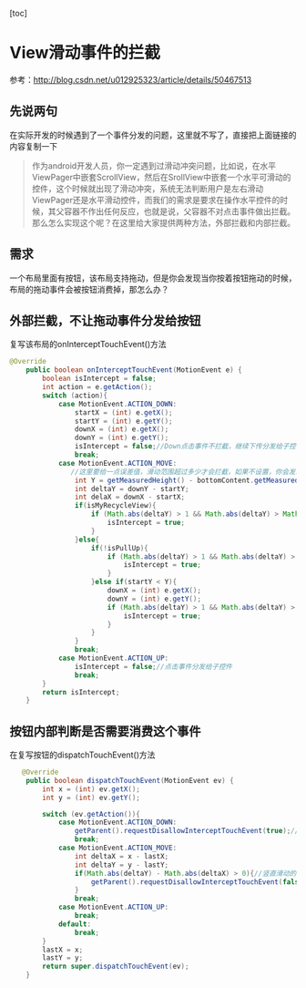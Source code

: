 [toc]
# View滑动事件的拦截
参考：http://blog.csdn.net/u012925323/article/details/50467513
## 先说两句
在实际开发的时候遇到了一个事件分发的问题，这里就不写了，直接把上面链接的内容复制一下

> 作为android开发人员，你一定遇到过滑动冲突问题，比如说，在水平ViewPager中嵌套ScrollView，然后在SrollView中嵌套一个水平可滑动的控件，这个时候就出现了滑动冲突，系统无法判断用户是左右滑动ViewPager还是水平滑动控件，而我们的需求是要求在操作水平控件的时候，其父容器不作出任何反应，也就是说，父容器不对点击事件做出拦截。那么怎么实现这个呢？在这里给大家提供两种方法，外部拦截和内部拦截。

## 需求
一个布局里面有按钮，该布局支持拖动，但是你会发现当你按着按钮拖动的时候，布局的拖动事件会被按钮消费掉，那怎么办？

## 外部拦截，不让拖动事件分发给按钮

复写该布局的onInterceptTouchEvent()方法
~~~java
@Override
    public boolean onInterceptTouchEvent(MotionEvent e) {
        boolean isIntercept = false;
        int action = e.getAction();
        switch (action){
            case MotionEvent.ACTION_DOWN:
                startX = (int) e.getX();
                startY = (int) e.getY();
                downX = (int) e.getX();
                downY = (int) e.getY();
                isIntercept = false;//Down点击事件不拦截，继续下传分发给子控件
                break;
            case MotionEvent.ACTION_MOVE:
               //这里要给一点误差值，滑动范围超过多少才会拦截，如果不设置，你会发现按钮很难被点击到
                int Y = getMeasuredHeight() - bottomContent.getMeasuredHeight() + 45;
                int deltaY = downY - startY;
                int delaX = downX - startX;
                if(isMyRecycleView){
                    if (Math.abs(deltaY) > 1 && Math.abs(deltaY) > Math.abs(delaX)) {
                        isIntercept = true;
                    }
                }else{
                    if(!isPullUp){
                        if (Math.abs(deltaY) > 1 && Math.abs(deltaY) > Math.abs(delaX)) {
                            isIntercept = true;
                        }
                    }else if(startY < Y){
                        downX = (int) e.getX();
                        downY = (int) e.getY();
                        if (Math.abs(deltaY) > 1 && Math.abs(deltaY) > Math.abs(delaX)) {
                            isIntercept = true;
                        }
                    }
                }
                break;
            case MotionEvent.ACTION_UP:
                isIntercept = false;//点击事件分发给子控件
                break;
        }
        return isIntercept;
    }
~~~

## 按钮内部判断是否需要消费这个事件
在复写按钮的dispatchTouchEvent()方法
~~~java
   @Override
    public boolean dispatchTouchEvent(MotionEvent ev) {
        int x = (int) ev.getX();
        int y = (int) ev.getY();

        switch (ev.getAction()){
            case MotionEvent.ACTION_DOWN:
                getParent().requestDisallowInterceptTouchEvent(true);//父容器不拦截点击事件，子控件拦截点击事件
                break;
            case MotionEvent.ACTION_MOVE:
                int deltaX = x - lastX;
                int deltaY = y - lastY;
                if(Math.abs(deltaY) - Math.abs(deltaX) > 0){//竖直滑动的父容器拦截事件
                    getParent().requestDisallowInterceptTouchEvent(false);
                }
                break;
            case MotionEvent.ACTION_UP:
                break;
            default:
                break;
        }
        lastX = x;
        lastY = y;
        return super.dispatchTouchEvent(ev);
    }
~~~
